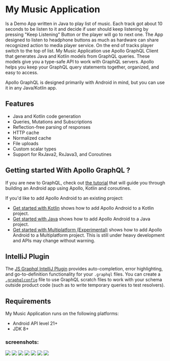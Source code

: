 # My Music Application

Is a Demo App written in Java to play list of music.
Each track got about 10 seconds to be listen to it and decide if user should keep listening by pressing "Keep Listening" Button or the player will go to next one.
The App designed to listen to headphone buttons as much as hardware can share recognized action to media player service.
On the end of tracks player switch to the top of list.
My Music Application use Apollo GraphQL Client that generates Java and Kotlin models from GraphQL queries. These models give you a type-safe API to work with GraphQL servers.  Apollo helps you keep your GraphQL query statements together, organized, and easy to access. 

Apollo GraphQL is designed primarily with Android in mind, but you can use it in any Java/Kotlin app. 

## Features

* Java and Kotlin code generation
* Queries, Mutations and Subscriptions
* Reflection-free parsing of responses
* HTTP cache
* Normalized cache
* File uploads
* Custom scalar types
* Support for RxJava2, RxJava3, and Coroutines

## Getting started With Apollo GraphQL ?

If you are new to GraphQL, check out [the tutorial](https://www.apollographql.com/docs/android/tutorial/00-introduction/) that will guide you through building an Android app using Apollo, Kotlin and coroutines.

If you'd like to add Apollo Android to an existing project:

* [Get started with Kotlin](https://www.apollographql.com/docs/android/essentials/get-started-kotlin) shows how to add Apollo Android to a Kotlin project.
* [Get started with Java](https://www.apollographql.com/docs/android/essentials/get-started-java) shows how to add Apollo Android to a Java project.
* [Get started with Multiplatform (Experimental)](https://www.apollographql.com/docs/android/essentials/get-started-multiplatform) shows how to add Apollo Android to a Multiplatform project. This is still under heavy development and APIs may change without warning.

## IntelliJ Plugin

The [JS Graphql IntelliJ Plugin](https://jimkyndemeyer.github.io/js-graphql-intellij-plugin/) provides auto-completion, error highlighting, and go-to-definition functionality for your `.graphql` files. You can create a [`.graphqlconfig`](https://jimkyndemeyer.github.io/js-graphql-intellij-plugin/docs/developer-guide#working-with-graphql-endpoints-and-scratch-files) file to use GraphQL scratch files to work with your schema outside product code (such as to write temporary queries to test resolvers).

## Requirements 

My Music Application runs on the following platforms:

* Android API level 21+
* JDK 8+

### screenshots:

![](screenshots/pic1.png)
![](screenshots/pic2.png)
![](screenshots/pic3.png)
![](screenshots/pic4.png)
![](screenshots/pic5.png)
![](screenshots/pic6.png)
![](screenshots/pic7.png)